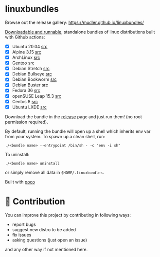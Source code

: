 # linuxbundles

Browse out the release gallery: https://mudler.github.io/linuxbundles/

[Downloadable and runnable](https://github.com/mudler/linuxbundles/releases), standalone bundles of linux distributions built with Github actions:

- [x] Ubuntu 20.04 [src](/ubuntu-20.04)
- [x] Alpine 3.15 [src](/alpine-3.15)
- [x] ArchLinux [src](/archlinux)
- [x] Gentoo [src](/gentoo)
- [x] Debian Stretch [src](/debian-stretch)
- [x] Debian Bullseye [src](/debian-bullseye)
- [x] Debian Bookworm [src](/debian-bookworm)
- [x] Debian Buster [src](/debian-buster)
- [x] Fedora 36 [src](/fedora-36)
- [x] openSUSE Leap 15.3 [src](/leap-15.3)
- [x] Centos 8 [src](/centos-8)
- [x] Ubuntu LXDE [src](/ubuntu-lxde-vnc)

Download the bundle in the [release](https://github.com/mudler/linuxbundles/releases) page and just run them! (no root permission required).

By default, running the bundle will open up a shell which inherits env var from your system. To spawn up a clean shell, run:

```
./<bundle name> --entrypoint /bin/sh - -c "env -i sh"
```

To uninstall:

```
./<bundle name> uninstall
```

or simply remove all data in `$HOME/.linuxbundles`.

Built with [poco](https://github.com/mudler/poco)

# 🐜 Contribution

You can improve this project by contributing in following ways:

- report bugs
- suggest new distro to be added
- fix issues
- asking questions (just open an issue)

and any other way if not mentioned here.
